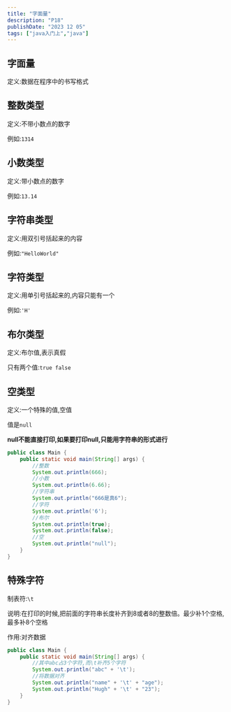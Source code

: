 ```yaml
---
title: "字面量"
description: "P18"
publishDate: "2023 12 05"
tags: ["java入门上","java"]
---
```


## 字面量

定义:数据在程序中的书写格式

## 整数类型

定义:不带小数点的数字

例如:`1314`

## 小数类型

定义:带小数点的数字

例如:`13.14`

## 字符串类型

定义:用双引号括起来的内容

例如:`"HelloWorld"`

## 字符类型

定义:用单引号括起来的,内容只能有一个

例如:`'H'`

## 布尔类型

定义:布尔值,表示真假

只有两个值:`true false`

## 空类型

定义:一个特殊的值,空值

值是`null`

**null不能直接打印,如果要打印null,只能用字符串的形式进行**

```java
public class Main {
    public static void main(String[] args) {
        //整数
        System.out.println(666);
        //小数
        System.out.println(6.66);
        //字符串
        System.out.println("666是真6");
        //字符
        System.out.println('6');
        //布尔
        System.out.println(true);
        System.out.println(false);
        //空
        System.out.println("null");
    }
}
```

## 特殊字符

制表符:`\t`

说明:在打印的时候,把前面的字符串长度补齐到8或者8的整数倍。最少补1个空格,最多补8个空格

作用:对齐数据

```java
public class Main {
    public static void main(String[] args) {
        //其中abc占3个字符,而\t补齐5个字符
        System.out.println("abc" + '\t');
        //将数据对齐
        System.out.println("name" + '\t' + "age");
        System.out.println("Hugh" + '\t' + "23");
    }
}
```